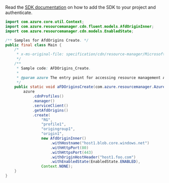 Read the [SDK documentation](https://github.com/Azure/azure-sdk-for-java/blob/azure-resourcemanager_2.15.0/sdk/resourcemanager/azure-resourcemanager/README.md) on how to add the SDK to your project and authenticate.

```java
import com.azure.core.util.Context;
import com.azure.resourcemanager.cdn.fluent.models.AfdOriginInner;
import com.azure.resourcemanager.cdn.models.EnabledState;

/** Samples for AfdOrigins Create. */
public final class Main {
    /*
     * x-ms-original-file: specification/cdn/resource-manager/Microsoft.Cdn/stable/2021-06-01/examples/AFDOrigins_Create.json
     */
    /**
     * Sample code: AFDOrigins_Create.
     *
     * @param azure The entry point for accessing resource management APIs in Azure.
     */
    public static void aFDOriginsCreate(com.azure.resourcemanager.AzureResourceManager azure) {
        azure
            .cdnProfiles()
            .manager()
            .serviceClient()
            .getAfdOrigins()
            .create(
                "RG",
                "profile1",
                "origingroup1",
                "origin1",
                new AfdOriginInner()
                    .withHostname("host1.blob.core.windows.net")
                    .withHttpPort(80)
                    .withHttpsPort(443)
                    .withOriginHostHeader("host1.foo.com")
                    .withEnabledState(EnabledState.ENABLED),
                Context.NONE);
    }
}
```
